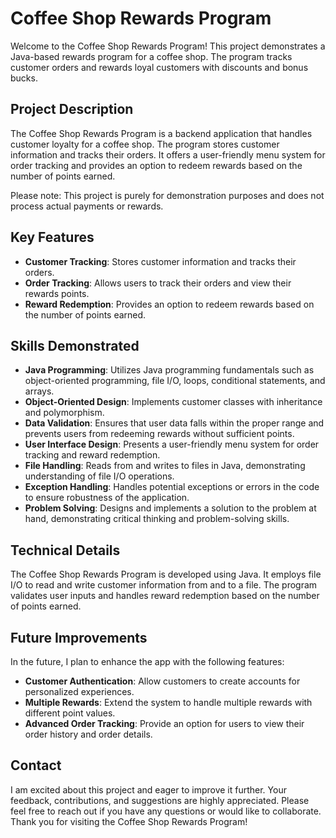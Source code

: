 # Coffee Shop Rewards Program

Welcome to the Coffee Shop Rewards Program! This project demonstrates a Java-based rewards program for a coffee shop. The program tracks customer orders and rewards loyal customers with discounts and bonus bucks.

## Project Description

The Coffee Shop Rewards Program is a backend application that handles customer loyalty for a coffee shop. The program stores customer information and tracks their orders. It offers a user-friendly menu system for order tracking and provides an option to redeem rewards based on the number of points earned.

Please note: This project is purely for demonstration purposes and does not process actual payments or rewards.

## Key Features

- **Customer Tracking**: Stores customer information and tracks their orders.
- **Order Tracking**: Allows users to track their orders and view their rewards points.
- **Reward Redemption**: Provides an option to redeem rewards based on the number of points earned.

## Skills Demonstrated

- **Java Programming**: Utilizes Java programming fundamentals such as object-oriented programming, file I/O, loops, conditional statements, and arrays.
- **Object-Oriented Design**: Implements customer classes with inheritance and polymorphism.
- **Data Validation**: Ensures that user data falls within the proper range and prevents users from redeeming rewards without sufficient points.
- **User Interface Design**: Presents a user-friendly menu system for order tracking and reward redemption.
- **File Handling**: Reads from and writes to files in Java, demonstrating understanding of file I/O operations.
- **Exception Handling**: Handles potential exceptions or errors in the code to ensure robustness of the application.
- **Problem Solving**: Designs and implements a solution to the problem at hand, demonstrating critical thinking and problem-solving skills.

## Technical Details

The Coffee Shop Rewards Program is developed using Java. It employs file I/O to read and write customer information from and to a file. The program validates user inputs and handles reward redemption based on the number of points earned.

## Future Improvements

In the future, I plan to enhance the app with the following features:

- **Customer Authentication**: Allow customers to create accounts for personalized experiences.
- **Multiple Rewards**: Extend the system to handle multiple rewards with different point values.
- **Advanced Order Tracking**: Provide an option for users to view their order history and order details.

## Contact

I am excited about this project and eager to improve it further. Your feedback, contributions, and suggestions are highly appreciated. Please feel free to reach out if you have any questions or would like to collaborate. Thank you for visiting the Coffee Shop Rewards Program!